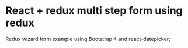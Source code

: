 # React + redux multi step form using redux

Redux wizard form example using Bootstrap 4 and react-datepicker;
